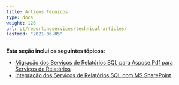 ```yaml
---
title: Artigos Técnicos
type: docs
weight: 120
url: pt/reportingservices/technical-articles/
lastmod: "2021-06-05"
---
```


**Esta seção inclui os seguintes tópicos:**
- [Migração dos Serviços de Relatórios SQL para Aspose.Pdf para Serviços de Relatórios](/pdf/reportingservices/migration-from-sql-reporting-services-to-aspose-pdf-for-reporting-services/)
- [Integração dos Serviços de Relatórios SQL com MS SharePoint](/pdf/reportingservices/sql-reporting-services-integration-with-ms-sharepoint/)